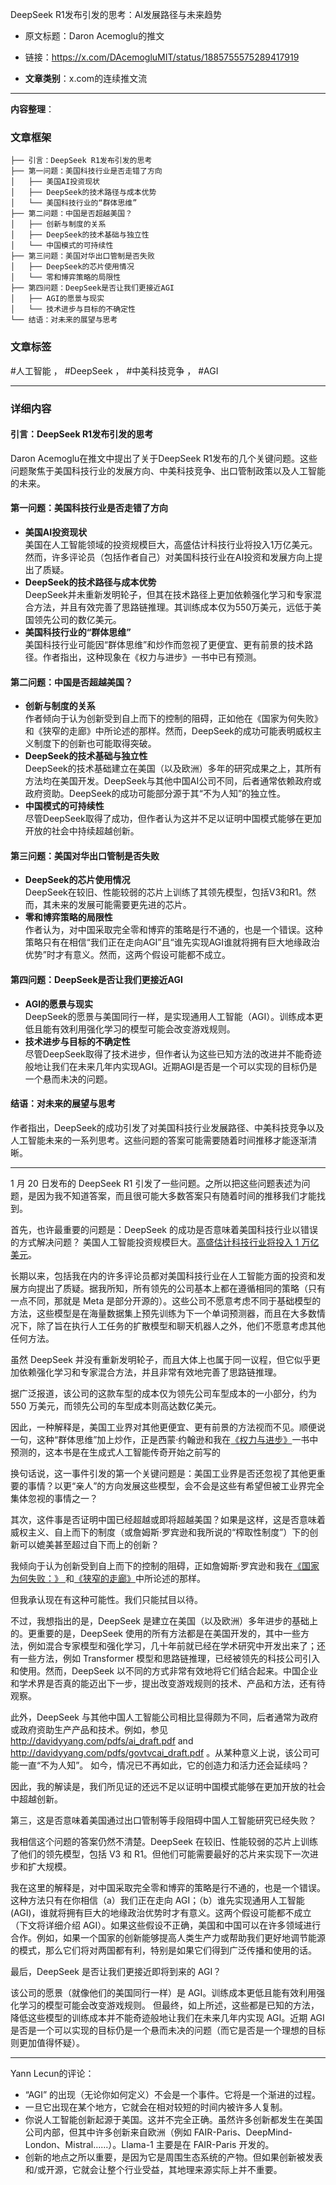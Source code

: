 DeepSeek R1发布引发的思考：AI发展路径与未来趋势  
- 原文标题：Daron Acemoglu的推文
- 链接：https://x.com/DAcemogluMIT/status/1885755575289417919  

- **文章类别**：x.com的连续推文流  

---

**内容整理**：

### 文章框架
```
├── 引言：DeepSeek R1发布引发的思考
├── 第一问题：美国科技行业是否走错了方向
│   ├── 美国AI投资现状
│   ├── DeepSeek的技术路径与成本优势
│   └── 美国科技行业的“群体思维”
├── 第二问题：中国是否超越美国？
│   ├── 创新与制度的关系
│   ├── DeepSeek的技术基础与独立性
│   └── 中国模式的可持续性
├── 第三问题：美国对华出口管制是否失败
│   ├── DeepSeek的芯片使用情况
│   └── 零和博弈策略的局限性
├── 第四问题：DeepSeek是否让我们更接近AGI
│   ├── AGI的愿景与现实
│   └── 技术进步与目标的不确定性
└── 结语：对未来的展望与思考
```

### 文章标签
#人工智能 ， #DeepSeek ， #中美科技竞争 ， #AGI

---

### 详细内容

#### 引言：DeepSeek R1发布引发的思考
Daron Acemoglu在推文中提出了关于DeepSeek R1发布的几个关键问题。这些问题聚焦于美国科技行业的发展方向、中美科技竞争、出口管制政策以及人工智能的未来。

#### 第一问题：美国科技行业是否走错了方向
- **美国AI投资现状**  
美国在人工智能领域的投资规模巨大，高盛估计科技行业将投入1万亿美元。然而，许多评论员（包括作者自己）对美国科技行业在AI投资和发展方向上提出了质疑。
- **DeepSeek的技术路径与成本优势**  
DeepSeek并未重新发明轮子，但其在技术路径上更加依赖强化学习和专家混合方法，并且有效完善了思路链推理。其训练成本仅为550万美元，远低于美国领先公司的数亿美元。
- **美国科技行业的“群体思维”**  
美国科技行业可能因“群体思维”和炒作而忽视了更便宜、更有前景的技术路径。作者指出，这种现象在《权力与进步》一书中已有预测。

#### 第二问题：中国是否超越美国？
- **创新与制度的关系**  
作者倾向于认为创新受到自上而下的控制的阻碍，正如他在《国家为何失败》和《狭窄的走廊》中所论述的那样。然而，DeepSeek的成功可能表明威权主义制度下的创新也可能取得突破。
- **DeepSeek的技术基础与独立性**  
DeepSeek的技术基础建立在美国（以及欧洲）多年的研究成果之上，其所有方法均在美国开发。DeepSeek与其他中国AI公司不同，后者通常依赖政府或政府资助。DeepSeek的成功可能部分源于其“不为人知”的独立性。
- **中国模式的可持续性**  
尽管DeepSeek取得了成功，但作者认为这并不足以证明中国模式能够在更加开放的社会中持续超越创新。

#### 第三问题：美国对华出口管制是否失败
- **DeepSeek的芯片使用情况**  
DeepSeek在较旧、性能较弱的芯片上训练了其领先模型，包括V3和R1。然而，其未来的发展可能需要更先进的芯片。
- **零和博弈策略的局限性**  
作者认为，对中国采取完全零和博弈的策略是行不通的，也是一个错误。这种策略只有在相信“我们正在走向AGI”且“谁先实现AGI谁就将拥有巨大地缘政治优势”时才有意义。然而，这两个假设可能都不成立。

#### 第四问题：DeepSeek是否让我们更接近AGI
- **AGI的愿景与现实**  
DeepSeek的愿景与美国同行一样，是实现通用人工智能（AGI）。训练成本更低且能有效利用强化学习的模型可能会改变游戏规则。
- **技术进步与目标的不确定性**  
尽管DeepSeek取得了技术进步，但作者认为这些已知方法的改进并不能奇迹般地让我们在未来几年内实现AGI。近期AGI是否是一个可以实现的目标仍是一个悬而未决的问题。

#### 结语：对未来的展望与思考
作者指出，DeepSeek的成功引发了对美国科技行业发展路径、中美科技竞争以及人工智能未来的一系列思考。这些问题的答案可能需要随着时间推移才能逐渐清晰。

---


1 月 20 日发布的 DeepSeek R1 引发了一些问题。之所以把这些问题表述为问题，是因为我不知道答案，而且很可能大多数答案只有随着时间的推移我们才能找到。

首先，也许最重要的问题是：DeepSeek 的成功是否意味着美国科技行业以错误的方式解决问题？
美国人工智能投资规模巨大。[高盛估计科技行业将投入 1 万亿美元]( https://goldmansachs.com/insights/articles/will-the-1-trillion-of-generative-ai-investment-pay-off)。

长期以来，包括我在内的许多评论员都对美国科技行业在人工智能方面的投资和发展方向提出了质疑。据我所知，所有领先的公司基本上都在遵循相同的策略（只有一点不同，那就是 Meta 是部分开源的）。这些公司不愿意考虑不同于基础模型的方法，这些模型是在海量数据集上预先训练为下一个单词预测器，而且在大多数情况下，除了旨在执行人工任务的扩散模型和聊天机器人之外，他们不愿意考虑其他任何方法。

虽然 DeepSeek 并没有重新发明轮子，而且大体上也属于同一议程，但它似乎更加依赖强化学习和专家混合方法，并且非常有效地完善了思路链推理。

据广泛报道，该公司的这款车型的成本仅为领先公司车型成本的一小部分，约为 550 万美元，而领先公司的车型成本则高达数亿美元。

因此，一种解释是，美国工业界对其他更便宜、更有前景的方法视而不见。顺便说一句，这种“群体思维”加上炒作，正是西蒙·约翰逊和我在[《权力与进步》](https://amazon.com/Power-Progress-Thousand-Year-Technology-Prosperity/dp/1541702530/)一书中预测的，这本书是在生成式人工智能传奇开始之前写的

换句话说，这一事件引发的第一个关键问题是：美国工业界是否还忽视了其他更重要的事情？以更“亲人”的方向发展这些模型，会不会是这些有希望但被工业界完全集体忽视的事情之一？

其次，这件事是否证明中国已经超越或即将超越美国？如果是这样，这是否意味着威权主义、自上而下的制度（或詹姆斯·罗宾逊和我所说的“榨取性制度”）下的创新可以媲美甚至超过自下而上的创新？

我倾向于认为创新受到自上而下的控制的阻碍，正如詹姆斯·罗宾逊和我在[《国家为何失败：》 ](https://amazon.com/Why-Nations-Fail-Origins-Prosperity/dp/0307719227/)和[《狭窄的走廊》]( https://amazon.com/Narrow-Corridor-States-Societies-Liberty/dp/0735224404/)中所论述的那样。

但我承认现在有这种可能性。我们只能拭目以待。

不过，我想指出的是，DeepSeek 是建立在美国（以及欧洲）多年进步的基础上的。更重要的是，DeepSeek 使用的所有方法都是在美国开发的，其中一些方法，例如混合专家模型和强化学习，几十年前就已经在学术研究中开发出来了；还有一些方法，例如 Transformer 模型和思路链推理，已经被领先的科技公司引入和使用。然而，DeepSeek 以不同的方式非常有效地将它们结合起来。中国企业和学术界是否真的能迈出下一步，提出改变游戏规则的技术、产品和方法，还有待观察。

此外，DeepSeek 与其他中国人工智能公司相比显得颇为不同，后者通常为政府或政府资助生产产品和技术。例如，参见 http://davidyyang.com/pdfs/ai_draft.pdf and http://davidyyang.com/pdfs/govtvcai_draft.pdf 。从某种意义上说，该公司可能一直“不为人知”。
如今，情况已不再如此，它的创造力和活力还会延续吗？

因此，我的解读是，我们所见证的还远不足以证明中国模式能够在更加开放的社会中超越创新。

第三，这是否意味着美国通过出口管制等手段阻碍中国人工智能研究已经失败？

我相信这个问题的答案仍然不清楚。DeepSeek 在较旧、性能较弱的芯片上训练了他们的领先模型，包括 V3 和 R1。但他们可能需要最好的芯片来实现下一次进步和扩大规模。

我在这里的解释是，对中国采取完全零和博弈的策略是行不通的，也是一个错误。这种方法只有在你相信（a）我们正在走向 AGI；（b）谁先实现通用人工智能 (AGI)，谁就将拥有巨大的地缘政治优势时才有意义。这两个假设可能都不成立（下文将详细介绍 AGI）。如果这些假设不正确，美国和中国可以在许多领域进行合作。例如，如果一个国家的创新能够提高人类生产力或帮助我们更好地调节能源的模式，那么它们将对两国都有利，特别是如果它们得到广泛传播和使用的话。

最后，DeepSeek 是否让我们更接近即将到来的 AGI？

该公司的愿景（就像他们的美国同行一样）是 AGI。训练成本更低且能有效利用强化学习的模型可能会改变游戏规则。
但最终，如上所述，这些都是已知的方法，降低这些模型的训练成本并不能奇迹般地让我们在未来几年内实现 AGI。近期 AGI 是否是一个可以实现的目标仍是一个悬而未决的问题（而它是否是一个理想的目标则更加值得怀疑）。

---

Yann Lecun的评论：

- “AGI” 的出现（无论你如何定义）不会是一个事件。它将是一个渐进的过程。
- 一旦它出现在某个地方，它就会在相对较短的时间内被许多人复制。
- 你说人工智能创新起源于美国。这并不完全正确。虽然许多创新都发生在美国公司内部，但其中许多创新来自欧洲（例如 FAIR-Paris、DeepMind-London、Mistral……）。Llama-1 主要是在 FAIR-Paris 开发的。
- 创新的地点之所以重要，是因为它是周围生态系统的产物。但如果创新被发表和/或开源，它就会让整个行业受益，其地理来源实际上并不重要。